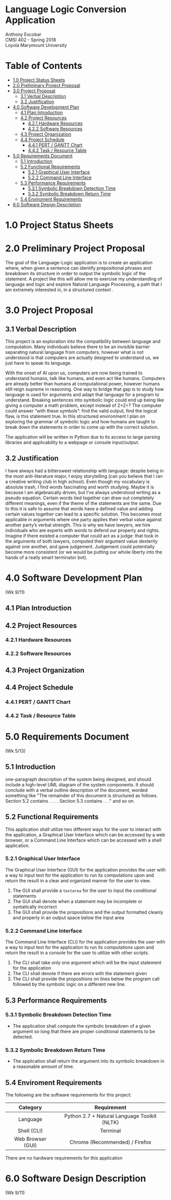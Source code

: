 # Language Logic Conversion Application
Anthony Escobar  
CMSI 402 - Spring 2018  
Loyola Marymount University

# Table of Contents
* [1.0 Project Status Sheets](#10-project-status-sheets)  
* [2.0 Preliminary Project Proposal](#20-preliminary-project-proposal)  
* [3.0 Project Proposal](#30-project-proposal)  
  * [3.1 Verbal Description](#31-verbal-description)  
  * [3.2 Justification](#32-justification)  
* [4.0 Software Development Plan](#40-software-development-plan)
  * [4.1 Plan Introduction](#41-plan-introduction)
  * [4.2 Project Resources](#42-project-resources)
    * [4.2.1 Hardware Resources](#421-hardware-resources)
    * [4.2.2 Software Resources](#422-software-resources)
  * [4.3 Project Organization](#43-project-organization)
  * [4.4 Project Schedule](#44-project-schedule)
    * [4.4.1 PERT / GANTT Chart](#441-pert--gantt-chart)
    * [4.4.2 Task / Resource Table](#442-task--resource-table)
* [5.0 Requirements Document](#50-requirements-document)  
  * [5.1 Introduction](#51-introduction)  
  * [5.2 Functional Requirements](#52-functional-requirements)  
    * [5.2.1 Graphical User Interface](#521-graphical-user-interface)  
    * [5.2.2 Command Line Interface](#522-command-line-interface)  
  * [5.3 Performance Requirements](#53-performance-requirements)  
    * [5.3.1 Symbolic Breakdown Detection Time](#531-symbolic-breakdown-detection-time)  
    * [5.3.2 Symbolic Breakdown Return Time](#532-symbolic-breakdown-return-time)  
  * [5.4 Enviroment Requirements](#54-enviroment-requirements)  
* [6.0 Software Design Description](#60-software-design-description)  


# 1.0 Project Status Sheets

# 2.0 Preliminary Project Proposal

The goal of the Language-Logic application is to create an application where, when given a sentence can identify prepositional phrases and breakdown its structure in order to output the symbolic logic of the statement. A project like this will allow me to exercise my understanding of language and logic and explore Natural Language Processing, a path that I am extremely interested in, in a structured context .

# 3.0 Project Proposal

## 3.1 Verbal Description

This project is an exploration into the compatibility between language and computation. Many individuals believe there to be an invisible barrier separating natural language from computers, however what is not understood is that computers are actually designed to understand us, we just have to speak its language. 

With the onset of AI upon us, computers are now being trained to understand humans, talk like humans, and even act like humans. Computers are already better than humans at computational power, however humans still reign supreme in reasoning. One way to bridge that gap is to study how language is used for arguments and adapt that language for a program to understand. Breaking sentences into symbolic logic could end up being like giving a computer a math problem, except instead of 2+2=? The computer could answer “with these symbols”: find the valid output, find the logical flaw, is this statement true. In this structured environment I plan on exploring the grammar of symbolic logic and how humans are taught to break down the statements in order to come up with the correct solution.

The application will be written in Python due to its access to large parsing libraries and applicability to a webpage or console input/output.

## 3.2 Justification

I have always had a bittersweet relationship with language: despite being in the most anti-literature major, I enjoy storytelling (can you believe that I ran a creative writing club in high school). Even though my vocabulary is absolute trash, I find words fascinating and worth studying. Maybe it is because I am algebraically driven, but I’ve always understood writing as a pseudo equation. Certain words tied together can draw out completely different meanings, even if the theme of the statements are the same. Due to this it is safe to assume that words have a defined value and adding certain values together can lead to a specific solution. This becomes most applicable in arguments where one party applies their verbal value against another party’s verbal strength. This is why we have lawyers, we hire individuals who are experts with words to defend our property and rights. Imagine if there existed a computer that could act as a judge: that took in the arguments of both lawyers, computed their argument value dexterity against one another, and gave judgement. Judgement could potentially become more consistent (or we would be putting our whole liberty into the hands of a really smart terminator bot). 

# 4.0 Software Development Plan
(Wk 9/11)

## 4.1 Plan Introduction
## 4.2 Project Resources
### 4.2.1 Hardware Resources
### 4.2.2 Software Resources
## 4.3 Project Organization
## 4.4 Project Schedule
### 4.4.1 PERT / GANTT Chart
### 4.4.2 Task / Resource Table

# 5.0 Requirements Document
(Wk 5/13)

## 5.1 Introduction
one-paragraph description of the system being designed, and should include a high-level UML diagram of the system components. It should conclude with a verbal outline description of the document, worded something like "The remainder of this document is structured as follows. Section 5.2 contains . . . . Section 5.3 contains . . ." and so on.

## 5.2 Functional Requirements
This application shall utilize two different ways for the user to interact with the application, a Graphical User Interface which can be accessed by a web browser, or a Command Line Interface which can be accessed with a shell application.
### 5.2.1 Graphical User Interface
The Graphical User Interface (GUI) for the application provides the user with a way to input text for the application to run its computations upon and return the result in a clear and organized manner for the user to view.
  1. The GUI shall provide a `textarea` for the user to input the conditional statements
  2. The GUI shall denote when a statement may be incomplete or syntatically incorrect
  3. The GUI shall provide the propositions and the output formatted cleanly and properly in an output space below the input area
### 5.2.2 Command Line Interface
The Command Line Interface (CLI) for the application provides the user with a way to input text for the application to run its computations upon and return the result in a console for the user to utilize with other scripts.
  1. The CLI shall take only one argument which will be the input statement for the application
  2. The CLI shall denote if there are errors with the statement given
  3. The CLI shall provide the propositions on lines below the program call followed by the symbolic logic on a different new line.

## 5.3 Performance Requirements
### 5.3.1 Symbolic Breakdown Detection Time
  * The application shall compute the symbolic breakdown of a given argument so long that there are proper conditional statements to be detected.
### 5.3.2 Symbolic Breakdown Return Time
  * The application shall return the argument into its symbolic breakdown in a reasonable amount of time.

## 5.4 Enviroment Requirements
 The following are the software requirements for this project:  

Category | Requirement
:---:|:---:
Language | Python 2.7 + Natural Language Toolkit (NLTK)
Shell (CLI) | Terminal
Web Browser (GUI) | Chrome (Recommended) / Firefox
  
There are no hardware requirements for this application

# 6.0 Software Design Description
(Wk 9/11)
